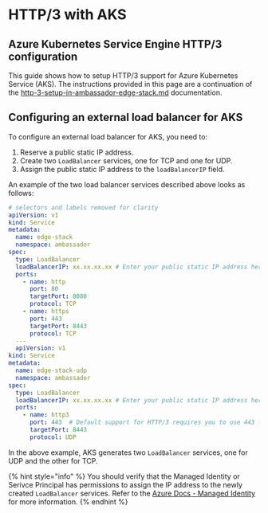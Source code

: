 # HTTP/3 with AKS

## Azure Kubernetes Service Engine HTTP/3 configuration

This guide shows how to setup HTTP/3 support for Azure Kubernetes Service (AKS). The instructions provided in this page are a continuation of the [http-3-setup-in-ambassador-edge-stack.md](http-3-setup-in-ambassador-edge-stack.md "mention") documentation.

## Configuring an external load balancer for AKS

To configure an external load balancer for AKS, you need to:

1. Reserve a public static IP address.
2. Create two `LoadBalancer` services, one for TCP and one for UDP.
3. Assign the public static IP address to the `loadBalancerIP` field.

An example of the two load balancer services described above looks as follows:

```yaml
# selectors and labels removed for clarity
apiVersion: v1
kind: Service
metadata:
  name: edge-stack
  namespace: ambassador
spec:
  type: LoadBalancer
  loadBalancerIP: xx.xx.xx.xx # Enter your public static IP address here.
  ports:
    - name: http
      port: 80
      targetPort: 8080
      protocol: TCP
    - name: https
      port: 443
      targetPort: 8443
      protocol: TCP
  ---
  apiVersion: v1
kind: Service
metadata:
  name: edge-stack-udp
  namespace: ambassador
spec:
  type: LoadBalancer
  loadBalancerIP: xx.xx.xx.xx # Enter your public static IP address here.
  ports:
    - name: http3
      port: 443  # Default support for HTTP/3 requires you to use 443 for the external client-facing port.
      targetPort: 8443
      protocol: UDP

```

In the above example, AKS generates two `LoadBalancer` services, one for UDP and the other for TCP.

{% hint style="info" %}
You should verify that the Managed Identity or Serivce Principal has permissions to assign the IP address to the newly created `LoadBalancer` services. Refer to the [Azure Docs - Managed Identity](https://docs.microsoft.com/en-us/azure/aks/use-managed-identity) for more information.
{% endhint %}
